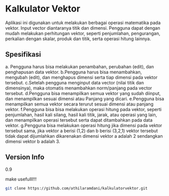 # Kalkulator Vektor

Aplikasi ini digunakan untuk melakukan berbagai operasi matematika pada vektor. Input vector diantaranya titik dan dimensi. Pengguna dapat dengan mudah melakukan perhitungan vektor, seperti penjumlahan, pengurangan, perkalian dengan skalar, produk dan titik, serta operasi hitung lainnya.

## Spesifikasi

a. Pengguna harus bisa melakukan penambahan, perubahan (edit), dan penghapusan data vektor.
b.Pengguna harus bisa menambahkan, mengubah (edit), dan menghapus dimensi serta tiap dimensi pada vektor tersebut.
c.Setelah pengguna menginput data vector (nilai titik dan dimensinya), maka otomatis menambahkan norm/panjang pada vector tersebut.
d.Pengguna bisa menampilkan semua vektor yang sudah diinput, dan menampilkan sesuai dimensi atau Panjang yang dicari.
e.Pengguna bisa menampilkan semua vektor secara terurut sesuai dimensi atau panjang vektor.
f.Pengguna bisa bisa melakukan operasi hitung pada vektor, seperti penjumlahan, hasil kali silang, hasil kali titik, jarak, atau operasi yang lain, dan menampilkan operasi tersebut serta dapat ditambahkan pada data vektor.
g.Pengguna bisa melakukan operasi hitung jika dimensi pada vektor tersebut sama, jika vektor a berisi (1,2) dan b berisi (3,2,1) vektor tersebut tidak dapat dijumlahkan dikarenakan dimensi vektor a adalah 2 sendangkan dimensi vektor b adalah 3.

## Version Info

0.9

make usefulll!!!

```bash
git clone https://github.com/athilaramdani/kalkulatorvektor.git

